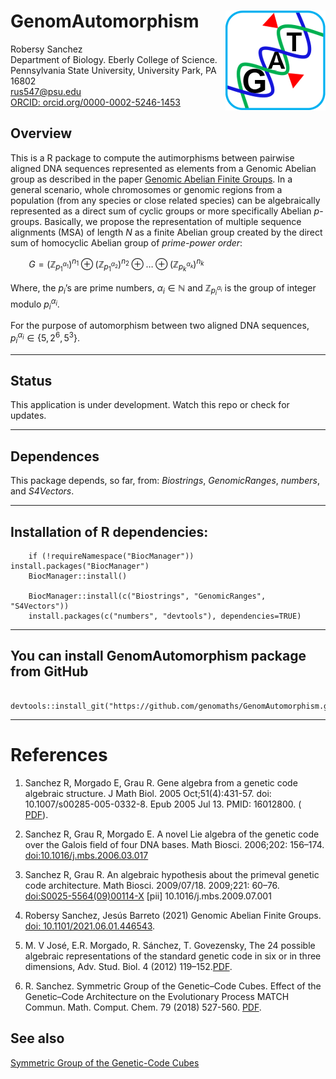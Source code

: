 <!-- README.md is generated from README.Rmd. Please edit that file -->

# GenomAutomorphism [<img src="man/figures/logo.png" align="right" />](https://genomaths.github.io/genomautomorphism)

Robersy Sanchez  
Department of Biology. Eberly College of Science.  
Pennsylvania State University, University Park, PA 16802  
<rus547@psu.edu>  
[ORCID:
orcid.org/0000-0002-5246-1453](https://orcid.org/0000-0002-5246-1453)

## Overview

This is a R package to compute the autimorphisms between pairwise
aligned DNA sequences represented as elements from a Genomic Abelian
group as described in the paper [Genomic Abelian Finite
Groups](https://www.biorxiv.org/content/10.1101/2021.06.01.446543v2). In
a general scenario, whole chromosomes or genomic regions from a
population (from any species or close related species) can be
algebraically represented as a direct sum of cyclic groups or more
specifically Abelian *p*-groups. Basically, we propose the
representation of multiple sequence alignments (MSA) of length *N* as a
finite Abelian group created by the direct sum of homocyclic Abelian
group of *prime-power order*:

   *G* = (ℤ<sub>*p*<sub>1</sub><sup>*α*<sub>1</sub></sup></sub>)<sup>*n*<sub>1</sub></sup> ⊕ (ℤ<sub>*p*<sub>1</sub><sup>*α*<sub>2</sub></sup></sub>)<sup>*n*<sub>2</sub></sup> ⊕ … ⊕ (ℤ<sub>*p*<sub>*k*</sub><sup>*α*<sub>*k*</sub></sup></sub>)<sup>*n*<sub>*k*</sub></sup>

Where, the *p*<sub>*i*</sub>’s are prime numbers, *α*<sub>*i*</sub> ∈ ℕ
and ℤ<sub>*p*<sub>*i*</sub><sup>*α*<sub>*i*</sub></sup></sub> is the
group of integer modulo *p*<sub>*i*</sub><sup>*α*<sub>*i*</sub></sup>.

For the purpose of automorphism between two aligned DNA sequences,
*p*<sub>*i*</sub><sup>*α*<sub>*i*</sub></sup> ∈ {5, 2<sup>6</sup>, 5<sup>3</sup>}.

------------------------------------------------------------------------

## Status

This application is under development. Watch this repo or check for
updates.

------------------------------------------------------------------------

## Dependences

This package depends, so far, from: *Biostrings*, *GenomicRanges*,
*numbers*, and *S4Vectors*.

------------------------------------------------------------------------

## Installation of R dependencies:

        if (!requireNamespace("BiocManager")) install.packages("BiocManager")
        BiocManager::install()
        
        BiocManager::install(c("Biostrings", "GenomicRanges", "S4Vectors"))
        install.packages(c("numbers", "devtools"), dependencies=TRUE)

------------------------------------------------------------------------

## You can install **GenomAutomorphism** package from GitHub

       devtools::install_git("https://github.com/genomaths/GenomAutomorphism.git")

------------------------------------------------------------------------

# References

1.  Sanchez R, Morgado E, Grau R. Gene algebra from a genetic code
    algebraic structure. J Math Biol. 2005 Oct;51(4):431-57. doi:
    10.1007/s00285-005-0332-8. Epub 2005 Jul 13. PMID: 16012800. (
    [PDF](https://arxiv.org/pdf/q-bio/0412033.pdf)).

2.  Sanchez R, Grau R, Morgado E. A novel Lie algebra of the genetic
    code over the Galois field of four DNA bases. Math Biosci. 2006;202:
    156–174. <doi:10.1016/j.mbs.2006.03.017>

3.  Sanchez R, Grau R. An algebraic hypothesis about the primeval
    genetic code architecture. Math Biosci. 2009/07/18. 2009;221: 60–76.
    <doi:S0025-5564(09)00114-X> \[pii\] 10.1016/j.mbs.2009.07.001

4.  Robersy Sanchez, Jesús Barreto (2021) Genomic Abelian Finite Groups.
    [doi:
    10.1101/2021.06.01.446543](https://doi.org/10.1101/2021.06.01.446543).

5.  M. V José, E.R. Morgado, R. Sánchez, T. Govezensky, The 24 possible
    algebraic representations of the standard genetic code in six or in
    three dimensions, Adv. Stud. Biol. 4 (2012)
    119–152.[PDF](https://is.gd/na9eap).

6.  R. Sanchez. Symmetric Group of the Genetic–Code Cubes. Effect of the
    Genetic–Code Architecture on the Evolutionary Process MATCH Commun.
    Math. Comput. Chem. 79 (2018) 527-560.
    [PDF](https://bit.ly/2Z9mjM7).

## See also

[Symmetric Group of the Genetic-Code
Cubes](https://github.com/genomaths/GenomeAlgebra_SymmetricGroup)

